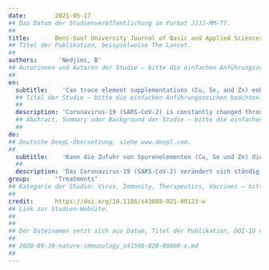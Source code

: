 ```yaml
---
date:        2021-05-17
## Das Datum der Studienveröffentlichung im Format JJJJ-MM-TT.
##
title:       Beni-Suef University Journal of Basic and Applied Sciences
## Titel der Publikation, beispielweise The Lancet.
##
authors:      'Nedjimi, B'
## Autorinnen und Autoren der Studie – bitte die einfachen Anführungszeichen beachten!
##
en:
  subtitle:    'Can trace element supplementations (Cu, Se, and Zn) enhance human immunity against COVID-19 and its new variants?'
  ## Titel der Studie – bitte die einfachen Anführungszeichen beachten!
  ##
  description: 'Coronavirus-19 (SARS-CoV-2) is constantly changed through mutation, and new stains of this virus are detected throughout the world such as B.1.1.7 (UK), B.1.351 (South Africa), and P.1 (Brazil). These strains seem to be more easily transmissible than other variants, which may lead to more cases and more deaths. Currently, there are many vaccines for SARS-CoV-2 available in the market but without full clinical data beside. Despite the existence of these vaccines, the numbers of outpatients are still increasing in many countries around the world, and the reliability of these vaccines still remains elusive. It is well known that trace element deficiencies increase the individual susceptibility to immune dysfunction and lead to global health problem. In this context, improving the immune defense system to combats this pandemic is absolutely necessary. The purpose of this review is to establish the probable relation between trace elements supplementation and COVID-19. Several clinical studies confirmed that Cu, Se, and Zn insufficiencies alter the immune system and increase the vulnerability to viral infections. Based on antiviral and anti-inflammatory effects of these micronutrients, it seems logical that dietary supplementations of these components might enhance human immune system and lower the graveness of COVID-19 infection. Based on available data, we hypothesize that the clinical use of some essential trace element supplementations such as copper, selenium, and zinc might be a preventive and promising option to enhance human immunity against the new pandemic COVID-19 and its new strains.'
  ## Abstract, Summary oder Background der Studie – bitte die einfachen Anführungszeichen beachten!
  ##
de: 
## Deutsche DeepL-Übersetzung, siehe www.deepl.com.
##
  subtitle:    'Kann die Zufuhr von Spurenelementen (Cu, Se und Zn) die menschliche Immunität gegen COVID-19 und seine neuen Varianten verstärken?'
  ##
  description: 'Das Coronavirus-19 (SARS-CoV-2) verändert sich ständig durch Mutation, und weltweit werden neue Stämme dieses Virus entdeckt, wie B.1.1.7 (Großbritannien), B.1.351 (Südafrika) und P.1 (Brasilien). Diese Stämme scheinen leichter übertragbar zu sein als andere Varianten, was zu mehr Fällen und mehr Todesfällen führen kann. Gegenwärtig sind zahlreiche Impfstoffe gegen SARS-CoV-2 auf dem Markt, allerdings ohne umfassende klinische Daten. Obwohl es diese Impfstoffe gibt, steigt die Zahl der ambulanten Patienten in vielen Ländern der Welt weiter an, und die Zuverlässigkeit dieser Impfstoffe ist nach wie vor unklar. Es ist allgemein bekannt, dass ein Mangel an Spurenelementen die individuelle Anfälligkeit für Immunstörungen erhöht und zu globalen Gesundheitsproblemen führt. In diesem Zusammenhang ist eine Verbesserung der Immunabwehr zur Bekämpfung dieser Pandemie absolut notwendig. Ziel dieser Übersichtsarbeit ist, den wahrscheinlichen Zusammenhang zwischen der Supplementierung von Spurenelementen und COVID-19 zu ermitteln. Mehrere klinische Studien haben bestätigt, dass ein Mangel an Cu, Se und Zn das Immunsystem verändert und die Anfälligkeit für virale Infektionen erhöht. Aufgrund der antiviralen und entzündungshemmenden Wirkung dieser Mikronährstoffe erscheint logisch, dass eine Nahrungsergänzung mit diesen Komponenten das menschliche Immunsystem stärken und die Schwere der COVID-19-Infektion verringern könnte. Auf der Grundlage der verfügbaren Daten stellen wir die Hypothese auf, dass der klinische Einsatz von Nahrungsergänzungsmitteln mit einigen essenziellen Spurenelementen wie Kupfer, Selen und Zink eine präventive und vielversprechende Option zur Stärkung der menschlichen Immunität gegen die neue Pandemie COVID-19 und ihre neuen Stämme sein könnte.'
group:       "Treatments"
## Kategorie der Studie: Virus, Immunity, Therapeutics, Vaccines – bitte die Anführungszeichen beachten!
##
credit:      https://doi.org/10.1186/s43088-021-00123-w
## Link zur Studien-Website.
##
##
## Der Dateinamen setzt sich aus Datum, Titel der Publikation, DOI-ID der Studie (nach dem letzten Slash) und der Dateiendung zusammen. Bitte den Unterstrich vor der DOI-ID beachten!
##
## 2020-09-30-nature-immunology_s41590-020-00808-x.md
##
---
```

<object data="{{ page.link }}" style='height:calc(100vh - 400px); width: 100%' type='application/pdf'></object>
